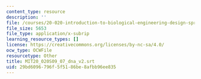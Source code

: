 ```yaml
---
content_type: resource
description: ''
file: /courses/20-020-introduction-to-biological-engineering-design-spring-2009/29bd6096796f5f5186be8afbb96ee835_MIT20_020S09_07_dna-v2.vtt
file_size: 5653
file_type: application/x-subrip
learning_resource_types: []
license: https://creativecommons.org/licenses/by-nc-sa/4.0/
ocw_type: OCWFile
resourcetype: Other
title: MIT20_020S09_07_dna_v2.srt
uid: 29bd6096-796f-5f51-86be-8afbb96ee835
---
```

